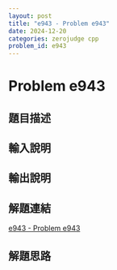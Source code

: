 ```yaml
---
layout: post
title: "e943 - Problem e943"
date: 2024-12-20
categories: zerojudge cpp
problem_id: e943
---
```


# Problem e943

## 題目描述



## 輸入說明



## 輸出說明



## 解題連結

[e943 - Problem e943](https://zerojudge.tw/ShowProblem?problemid=e943)

## 解題思路

